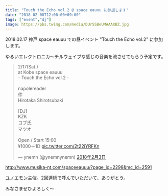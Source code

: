 ```yaml
---
title: "Touch the Echo vol.2 @ space eauuu に参加します"
date: "2018-02-08T12:00:00+09:00"
tags: ["event","dj"]
image: https://pbs.twimg.com/media/DUrSSBeUMAAAXBZ.jpg
---
```


2018.02.17 神戸 space eauuu での昼イベント "Touch the Echo vol.2" に参加します。

ゆるいエレクトロニカ〜チルウェイブな感じの音楽を流させてもらう予定です。

<blockquote class="twitter-tweet" data-lang="ja"><p lang="ja" dir="ltr">2/17(Sat.)<br>at Kobe space eauuu<br>- Touch the Echo vol.2 -<br><br>napolereader<br>件<br>Hirotaka Shirotsubaki<br><br>[DJ]<br>KZK<br>コブ氏<br>マツオ<br><br>Open / Start 15:00<br>¥1000＋1D <a href="https://t.co/2t22iYRFKn">pic.twitter.com/2t22iYRFKn</a></p>&mdash; ynemn (@ynemnynemn) <a href="https://twitter.com/ynemnynemn/status/959924398873395205?ref_src=twsrc%5Etfw">2018年2月3日</a></blockquote>
<script async src="https://platform.twitter.com/widgets.js" charset="utf-8"></script>

http://www.musika-nt.com/spaceeauuu/?page_id=2298&mc_id=2591

[ユノエモン](https://twitter.com/ynemnynemn)主催。2回連続で呼んでいただいて、ありがとう。

みなさまぜひよろしく〜
